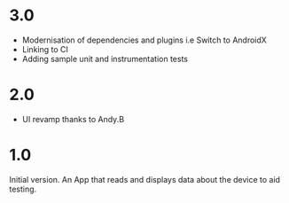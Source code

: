 # 3.0

* Modernisation of dependencies and plugins i.e Switch to AndroidX
* Linking to CI
* Adding sample unit and instrumentation tests

# 2.0

* UI revamp thanks to Andy.B

# 1.0

Initial version. An App that reads and displays data about the device to aid testing.

